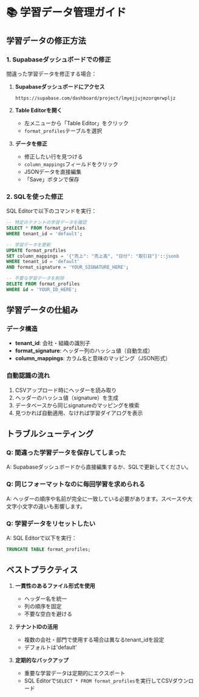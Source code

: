 # 📚 学習データ管理ガイド

## 学習データの修正方法

### 1. Supabaseダッシュボードでの修正

間違った学習データを修正する場合：

1. **Supabaseダッシュボードにアクセス**
   ```
   https://supabase.com/dashboard/project/lmyejjujmzorqmrwpljz
   ```

2. **Table Editorを開く**
   - 左メニューから「Table Editor」をクリック
   - `format_profiles`テーブルを選択

3. **データを修正**
   - 修正したい行を見つける
   - `column_mappings`フィールドをクリック
   - JSONデータを直接編集
   - 「Save」ボタンで保存

### 2. SQLを使った修正

SQL Editorで以下のコマンドを実行：

```sql
-- 特定のテナントの学習データを確認
SELECT * FROM format_profiles 
WHERE tenant_id = 'default';

-- 学習データを更新
UPDATE format_profiles 
SET column_mappings = '{"売上": "売上高", "日付": "取引日"}'::jsonb
WHERE tenant_id = 'default' 
AND format_signature = 'YOUR_SIGNATURE_HERE';

-- 不要な学習データを削除
DELETE FROM format_profiles 
WHERE id = 'YOUR_ID_HERE';
```

## 学習データの仕組み

### データ構造
- **tenant_id**: 会社・組織の識別子
- **format_signature**: ヘッダー列のハッシュ値（自動生成）
- **column_mappings**: カラム名と意味のマッピング（JSON形式）

### 自動認識の流れ
1. CSVアップロード時にヘッダーを読み取り
2. ヘッダーのハッシュ値（signature）を生成
3. データベースから同じsignatureのマッピングを検索
4. 見つかれば自動適用、なければ学習ダイアログを表示

## トラブルシューティング

### Q: 間違った学習データを保存してしまった
A: Supabaseダッシュボードから直接編集するか、SQLで更新してください。

### Q: 同じフォーマットなのに毎回学習を求められる
A: ヘッダーの順序や名前が完全に一致している必要があります。スペースや大文字小文字の違いも影響します。

### Q: 学習データをリセットしたい
A: SQL Editorで以下を実行：
```sql
TRUNCATE TABLE format_profiles;
```

## ベストプラクティス

1. **一貫性のあるファイル形式を使用**
   - ヘッダー名を統一
   - 列の順序を固定
   - 不要な空白を避ける

2. **テナントIDの活用**
   - 複数の会社・部門で使用する場合は異なるtenant_idを設定
   - デフォルトは'default'

3. **定期的なバックアップ**
   - 重要な学習データは定期的にエクスポート
   - SQL Editorで`SELECT * FROM format_profiles`を実行してCSVダウンロード